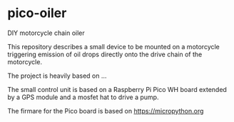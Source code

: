 # pico-oiler
DIY motorcycle chain oiler

This repository describes a small device to be mounted on a motorcycle triggering emission of oil drops directly onto the drive chain of the motorcycle.

The project is heavily based on ...

The small control unit is based on a Raspberry Pi Pico WH board extended by a GPS module and a mosfet hat to drive a pump.

The firmare for the Pico board is based on https://micropython.org 
